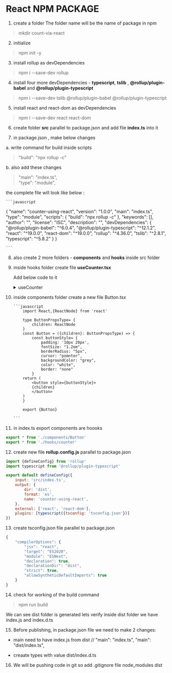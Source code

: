 # React NPM PACKAGE

1. create a folder
The folder name will be the name of package in npm 
> mkdir count-via-react

2. initialize
>npm init -y   

3. install rollup as devDependencies
> npm i --save-dev rollup

4. install four more devDependencies - **typescript**, **tslib** ,  **@rollup/plugin-babel** and **@rollup/plugin-typescript**
> npm i --save-dev tslib @rollup/plugin-babel @rollup/plugin-typescript

5. install react and react-dom as devDependencies
>npm i --save-dev react react-dom

6. create folder **src** parallel to package.json and add file **index.ts** into it

7. in package.json , make below changes   

a. write command for build inside scripts   
> "build": "npx rollup -c"

b. also add these changes
> "main": "index.ts",   
> "type": "module",   

the complete file will look like below :   


    ```javascript

{
  "name": "counter-using-react",
  "version": "1.0.0",
  "main": "index.ts",
  "type": "module",
  "scripts": {
    "build": "npx rollup -c"
  },
  "keywords": [],
  "author": "",
  "license": "ISC",
  "description": "",
  "devDependencies": {
    "@rollup/plugin-babel": "^6.0.4",
    "@rollup/plugin-typescript": "^12.1.2",
    "react": "^19.0.0",
    "react-dom": "^19.0.0",
    "rollup": "^4.36.0",
    "tslib": "^2.8.1",
    "typescript": "^5.8.2"
  }
}

    ```
8. also create 2 more folders - **components** and **hooks** inside src folder

9. inside hooks folder create file **useCounter.tsx**

    Add below code to it 
        <details>
            <summary>useCounter</summary>
            <p>

        ```javascript

                import {useState} from 'react'

                const useCounter = () => {
                    const[count, setCount]= useState(0)

                    const increment = () => {
                        setCount(count +1)
                    }

                    const decrement = () => {
                        setCount(count - 1)
                    }

                return {count, increment, decrement}
                }

                export  {useCounter}
        ```
            </p>
            
        </details>


10. inside components folder create a new file Button.tsx 

        ```javascript
            import React,{ReactNode} from 'react'

            type ButtonPropsType= {
                children: ReactNode
            }
            const Button = ({children}: ButtonPropsType) => {
                const buttonStyle= {
                    padding: '10px 20px',
                    fontSize: "1.2em",
                    borderRadius: "5px",
                    cursor: "pomnter",
                    backgroundColor: "grey",
                    color: "white",
                    border: "none"
                }
            return (
                <button style={buttonStyle}>
                {children}
                </button>
            )
            }

            export {Button}

        ```

11. in index.ts export components are hoooks

```javascript
export * from './components/Button'
export * from './hooks/counter'
```

12. create new file **rollup.config.js** parallel to package.json

```javascript
import {defineConfig} from 'rollup'
import typescript from '@rollup/plugin-typescript'

export default defineConfig({
    input: 'src/index.ts',
    output: {
        dir: 'dist',
        format: 'es',
        name: 'counter-using-react',
    },
    external: ['react', 'react-dom'],
    plugins: [typescript({tsconfig: 'tsconfig.json'})]
})
```

13. create tsconfig.json file parallel to package.json
```javascript
{
    "compilerOptions": {
        "jsx": "react",
        "target": "ES2020",
        "module": "ESNext",
        "declaration": true,
        "declarationDir": "dist",
        "strict": true,
        "allowSyntheticDefaultImports": true
    }
}
```

14. check for working of the  build command
> npm run build

We can see dist folder is generated
lets verify inside dist folder we have index.js and index.d.ts

15. Before publishing, in package.json file we need to make 2 changes:   

- main need to have index.js from dist
  // "main": "index.ts",
  "main": "dist/index.ts",

- creaate types with value dist/index.d.ts

16. We will be pushing code in git so add .gitignore file
node_modules
dist


